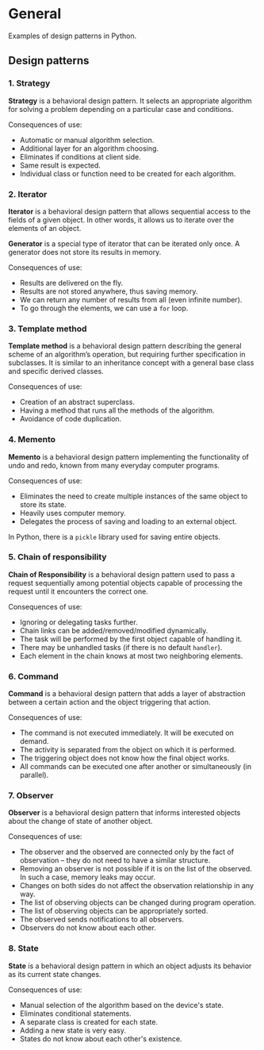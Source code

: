 # General
Examples of design patterns in Python.

## Design patterns

### 1. Strategy

**Strategy** is a behavioral design pattern. It selects an appropriate algorithm for solving a problem depending on a particular case and conditions.

Consequences of use:
- Automatic or manual algorithm selection.
- Additional layer for an algorithm choosing.
- Eliminates if conditions at client side.
- Same result is expected.
- Individual class or function need to be created for each algorithm.

### 2. Iterator

**Iterator** is a behavioral design pattern that allows sequential access to the fields of a given object. In other words, it allows us to iterate over the elements of an object.

**Generator** is a special type of iterator that can be iterated only once. A generator does not store its results in memory.

Consequences of use:
- Results are delivered on the fly.
- Results are not stored anywhere, thus saving memory.
- We can return any number of results from all (even infinite number).
- To go through the elements, we can use a `for` loop.

### 3. Template method

**Template method** is a behavioral design pattern describing the general scheme of an algorithm’s operation, but requiring further specification in subclasses. It is similar to an inheritance concept with a general base class and specific derived classes.

Consequences of use:
- Creation of an abstract superclass.
- Having a method that runs all the methods of the algorithm.
- Avoidance of code duplication.

### 4. Memento

**Memento** is a behavioral design pattern implementing the functionality of undo and redo, known from many everyday computer programs.

Consequences of use:
- Eliminates the need to create multiple instances of the same object to store its state.
- Heavily uses computer memory.
- Delegates the process of saving and loading to an external object.

In Python, there is a `pickle` library used for saving entire objects.

### 5. Chain of responsibility

**Chain of Responsibility** is a behavioral design pattern used to pass a request sequentially among potential objects capable of processing the request until it encounters the correct one.

Consequences of use:
- Ignoring or delegating tasks further.
- Chain links can be added/removed/modified dynamically.
- The task will be performed by the first object capable of handling it.
- There may be unhandled tasks (if there is no default `handler`).
- Each element in the chain knows at most two neighboring elements.

### 6. Command

**Command** is a behavioral design pattern that adds a layer of abstraction between a certain action and the object triggering that action.

Consequences of use:
- The command is not executed immediately. It will be executed on demand.
- The activity is separated from the object on which it is performed.
- The triggering object does not know how the final object works.
- All commands can be executed one after another or simultaneously (in parallel).

### 7. Observer

**Observer** is a behavioral design pattern that informs interested objects about the change of state of another object.

Consequences of use:
- The observer and the observed are connected only by the fact of observation – they do not need to have a similar structure.
- Removing an observer is not possible if it is on the list of the observed. In such a case, memory leaks may occur.
- Changes on both sides do not affect the observation relationship in any way.
- The list of observing objects can be changed during program operation.
- The list of observing objects can be appropriately sorted.
- The observed sends notifications to all observers.
- Observers do not know about each other.

### 8. State

**State** is a behavioral design pattern in which an object adjusts its behavior as its current state changes.

Consequences of use:
- Manual selection of the algorithm based on the device's state.
- Eliminates conditional statements.
- A separate class is created for each state.
- Adding a new state is very easy.
- States do not know about each other's existence.